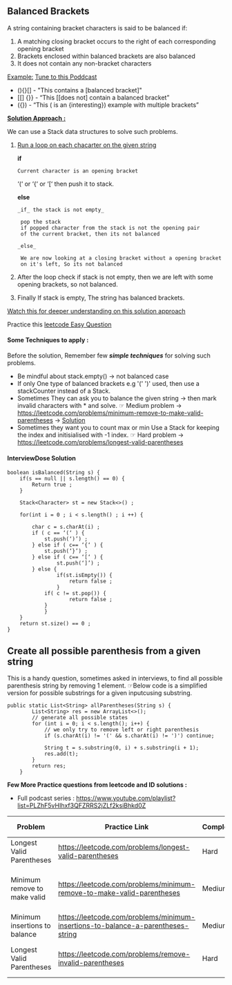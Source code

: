 ## Balanced Brackets

A string containing bracket characters is said to be balanced if:

1. A matching closing bracket occurs to the right of each corresponding opening bracket
2. Brackets enclosed within balanced brackets are also balanced
3. It does not contain any non-bracket characters

<u>Example:</u> [Tune to this Poddcast](https://www.youtube.com/playlist?list=PLZhF5vHIhxf3QFZRRS2jZLf2ksiBhkd0Z)

* (){}[] - "This contains a [balanced bracket]"
* [[] {}} - “This [[does not] contain a balanced bracket”
* ({}) - “This ( is an {interesting}) example with multiple brackets”  

<u>**Solution Approach :**</u>

We can use a Stack data structures to solve such problems.
1. <u>Run a loop on each chacarter on the given string</u>

   **if**

       Current character is an opening bracket
   	‘(‘ or ‘{‘  or ‘[‘ then push it to stack.
       
    **else**
       
       _if_ the stack is not empty_
  
   		pop the stack
   		if popped character from the stack is not the opening pair
   		of the current bracket, then its not balanced
       
       _else_
     
   		We are now looking at a closing bracket without a opening bracket
   		on it's left, So its not balanced
   
3. After the loop check if stack is not empty, then we are left with some opening brackets, so not balanced.
4. Finally If stack is empty, The string has balanced brackets.

[Watch this for deeper understanding on this solution approach](https://youtu.be/VWGk_Mo_gRU?si=_CyZnsBhWjCTkG31)

Practice this [leetcode Easy Question](https://leetcode.com/problems/valid-parentheses/)

#### Some Techniques to apply :
Before the solution, Remember few _**simple techniques**_ for solving such problems.

* Be mindful about stack.empty() -> not balanced case
* If only One type of balanced brackets e.g '(' ')' used, then use a stackCounter instead of a Stack.
* Sometimes They can ask you to balance the given string -> then mark invalid characters with * and solve.
  &#9758; Medium problem -> https://leetcode.com/problems/minimum-remove-to-make-valid-parentheses -> [Solution](https://youtu.be/slkTFARW4Pk?si=OffRL-ywtG5iLLa5)
* Sometimes they want you to count max or min Use a Stack for keeping the index and initisialised with -1 index.
  &#9758; Hard problem -> https://leetcode.com/problems/longest-valid-parentheses

#### InterviewDose Solution
```
boolean isBalanced(String s) {
	if(s == null || s.length() == 0) {
  		Return true ;
  	}
  
  	Stack<Character> st = new Stack<>() ;
  
  	for(int i = 0 ; i < s.length() ; i ++) {

  		char c = s.charAt(i) ;
  		if ( c == ‘(‘ ) {
  			st.push(‘)’) ;
  		} else if ( c== ‘{‘ ) {
  			st.push(‘}’) ;
  		} else if ( c== ‘[‘ ) {
        		st.push(‘]’) ;
		} else {
  	    		if(st.isEmpty()) {
  		    		return false ;
  	    		}
  	  		if( c != st.pop()) {
        			return false ;
			}
    		}
  	}
  	return st.size() == 0 ;
}
```

## Create all possible parenthesis from a given string
This is a handy question, sometimes asked in interviews, to find all possible parenthesis string by removing 1 element.
&#9758;Below code is a simplified version for possible substrings for a given inputcusing substring. 

```
public static List<String> allParentheses(String s) {
        List<String> res = new ArrayList<>();
        // generate all possible states
        for (int i = 0; i < s.length(); i++) {
            // we only try to remove left or right parenthesis
            if (s.charAt(i) != '(' && s.charAt(i) != ')') continue;

            String t = s.substring(0, i) + s.substring(i + 1);
            res.add(t);
        }
        return res;
    }
```

**Few More Practice questions from leetcode and ID solutions :**

* Full podcast series : https://www.youtube.com/playlist?list=PLZhF5vHIhxf3QFZRRS2jZLf2ksiBhkd0Z

<table class="table">
  <thead>
    <tr>
      <th scope="col">Problem</th>
      <th scope="col">Practice Link</th>
      <th scope="col">Complexity</th>
      <th scope="col">Approach / Intution</th>
    </tr>
  </thead>
  <tbody>
    <tr>
	<td>Longest Valid Parentheses</td>
	<td><a href="https://leetcode.com/problems/longest-valid-parentheses" target="_blank">https://leetcode.com/problems/longest-valid-parentheses</a></td>
	<td>Hard</td>
	<td>Stack with index -1 intialized</td>
    </tr>
    <tr>
	<td>Minimum remove to make valid</td>
	<td>
		<a href="https://leetcode.com/problems/minimum-remove-to-make-valid-parentheses" target="_blank">https://leetcode.com/problems/minimum-remove-to-make-valid-parentheses</a>
	</td>
	<td>Medium</td>
	<td>
		<a href="https://youtu.be/slkTFARW4Pk?si=OffRL-ywtG5iLLa5" target="_blank">Use a stack and replace invalid with *</a>
	</td>
    </tr>
    <tr>
	<td>Minimum insertions to balance</td>
	<td>
		<a href="https://leetcode.com/problems/minimum-insertions-to-balance-a-parentheses-string" target="_blank">https://leetcode.com/problems/minimum-insertions-to-balance-a-parentheses-string</a>
	</td>
	<td>Medium</td>
	<td>
		<a href="https://youtu.be/LScsC-C5gvg?si=n-nd6YU2YkAjYaXb" target="_blank">Replace )) with one } and stack</a>
	</td>
    </tr>
     <tr>
	<td>Longest Valid Parentheses</td>
	<td>
		<a href="https://leetcode.com/problems/remove-invalid-parentheses" target="_blank">https://leetcode.com/problems/remove-invalid-parentheses</a>
	</td>
	<td>Hard</td>
	<td>Solve using a BFS + all substrings</td>
    </tr>
  </tbody>
</table>
